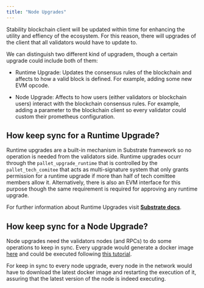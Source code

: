 ```yaml
---
title: "Node Upgrades"
---
```


Stability blockchain client will be updated within time for enhancing the utility and effiency of the ecosystem. For this reason, there will upgrades of the client that all validators would have to update to.

We can distinguish two different kind of upgradem, though a certain upgrade could include both of them:

- Runtime Upgrade: Updates the consensus rules of the blockchain and affects to how a valid block is defined. For example, adding some new EVM opcode.

- Node Upgrade: Affects to how users (either validators or blockchain users) interact with the blockchain consensus rules. For example, adding a parameter to the blockchain client so every validator could custom their prometheus configuration.

## How keep sync for a Runtime Upgrade?

Runtime upgrades are a built-in mechanism in Substrate framework so no operation is needed from the validators side. Runtime upgrades ocurr through the `pallet_upgrade_runtime` that is controlled by the `pallet_tech_comitee` that acts as multi-signature system that only grants permission for a runtime upgrade if more than half of tech comittee members allow it. Alternatively, there is also an EVM interface for this purpose though the same requirement is required for approving any runtime upgrade.

For further information about Runtime Upgrades visit [**Substrate docs**](https://docs.substrate.io/maintain/runtime-upgrades/).

## How keep sync for a Node Upgrade?

Node upgrades need the validators nodes (and RPCs) to do some operations to keep in sync. Every upgrade would generate a docker image [here](https://github.com/stabilityprotocol/stability/pkgs/container/stability) and could be executed following [this tutorial](/creating_a_validator/run_node_using_docker).

For keep in sync to every node upgrade, every node in the network would have to download the latest docker image and restarting the execution of it, assuring that the latest version of the node is indeed executing.
